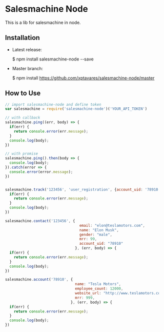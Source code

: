 # Salesmachine Node

This is a lib for salesmachine in node.

## Installation

  - Latest release:

      $ npm install salesmachine-node --save

  - Master branch:

      $ npm install https://github.com/xptavares/salesmachine-node/master


## How to Use

```js
// import salesmachine-node and define token
var salesmachine = require('salesmachine-node')('YOUR_API_TOKEN')

// with callback
salesmachine.ping((err, body) => {
  if(err) {
    return console.error(err.message);
  }
  console.log(body);
})

// with promise
salesmachine.ping().then(body => {
  console.log(body);
}).catch(error => {
  console.error(error.message);
})


salesmachine.track('123456', 'user_registration', {account_uid: '78910', display_name: 'Registration'}, (err, body) => {
  if(err) {
    return console.error(err.message);
  }
  console.log(body);
})

salesmachine.contact('123456', {
                                  email: "elon@teslamotors.com",
                                  name: "Elon Musk",
                                  gender: "male",
                                  mrr: 99,
                                  account_uid: "78910"
                                }, (err, body) => {
  if(err) {
    return console.error(err.message);
  }
  console.log(body);
})

salesmachine.account('78910', {
                                name: "Tesla Motors",
                                employee_count: 12000,
                                website_url: "http://www.teslamotors.com",
                                mrr: 999,
                              }, (err, body) => {
  if(err) {
    return console.error(err.message);
  }
  console.log(body);
})
```
